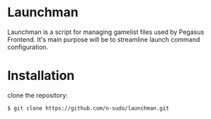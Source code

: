 # Launchman
Launchman is a script for managing gamelist files used by Pegasus Frontend.
It's main purpose will be to streamline launch command configuration.
# Installation
clone the repository: 
```
$ git clone https://github.com/n-sudo/launchman.git
```
